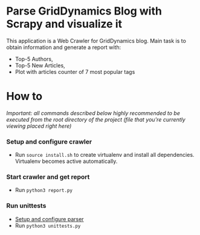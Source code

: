 # Parse GridDynamics Blog with Scrapy and visualize it
This application is a Web Crawler for GridDynamics blog.
Main task is to obtain information and generate a report with:
* Top-5 Authors,
* Top-5 New Articles,
* Plot with articles counter of 7 most popular tags
# How to
*Important: all commands described below highly recommended to be executed from the root directory of the project (file that you're currently viewing placed right here)*
### Setup and configure crawler
* Run ```source install.sh``` to create virtualenv and install all dependencies. Virtualenv becomes active automatically.
### Start crawler and get report
* Run ```python3 report.py```
### Run unittests
* [Setup and configure parser](https://github.com/gridu/PYTHON-Vkharchenko#setup-and-configure-parser)
* Run ```python3 unittests.py```
